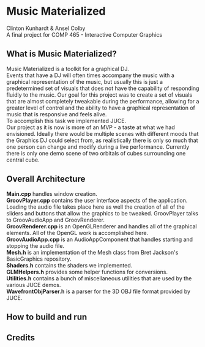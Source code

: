 # Music Materialized
Clinton Kunhardt & Ansel Colby  
A final project for COMP 465 - Interactive Computer Graphics

## What is Music Materialized?
Music Materialized is a toolkit for a graphical DJ.  
Events that have a DJ will often times accompany the music with a graphical representation of the music, 
but usually this is just a predetermined set of visuals that does not have the capability of responding 
fluidly to the music. Our goal for this project was to create a set of visuals that are almost completely
tweakable during the performance, allowing for a greater level of control and the ability to have a 
graphical representation of music that is responsive and feels alive.  
To accomplish this task we implemented JUCE.  
Our project as it is now is more of an MVP - a taste at what we had envisioned. Ideally there would be 
multiple scenes with different moods that the Graphics DJ could select from, as realistically there is
only so much that one person can change and modify during a live performance. Currently there is only one
demo scene of two orbitals of cubes surrounding one central cube.

## Overall Architecture
**Main.cpp** handles window creation.  
**GroovPlayer.cpp** contains the user interface aspects of the application. Loading the audio file takes 
place here as well the creation of all of the sliders and buttons that allow the graphics to be tweaked.
GroovPlayer talks to GroovAudioApp and GroovRenderer.  
**GroovRenderer.cpp** is an OpenGLRenderer and handles all of the graphical elements. All of the OpenGL 
work is accomplished here.  
**GroovAudioApp.cpp** is an AudioAppComponent that handles starting and stopping the audio file.   
**Mesh.h** is an implementation of the Mesh class from Bret Jackson's BasicGraphics repository.  
**Shaders.h** contains the shaders we implemented.  
**GLMHelpers.h** provides some helper functions for conversions.  
**Utilities.h** contains a bunch of miscellaneous utilities that are used by the various JUCE demos.  
**WavefrontObjParser.h**  is a parser for the 3D OBJ file format provided by JUCE.  

## How to build and run


## Credits

